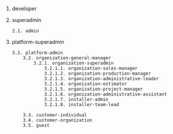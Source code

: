 1. developer
2. superadmin
    
       2.1. admin
    
3. platform-superadmin

       3.1. platform-admin
           3.2. organization-general-manager
               3.2.1. organization-superadmin
                   3.2.1.1. organization-sales-manager
                   3.2.1.2. organization-production-manager
                   3.2.1.3. organization-administrative-leader
                   3.2.1.4. organization-estimator
                   3.2.1.5. organization-project-manager
                   3.2.1.6. organization-administrative-assistant
                   3.2.1.7. installer-admin
                   3.2.1.8. installer-team-lead

           3.3. customer-individual
           3.4. customer-organization
           3.5. guest
